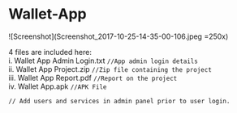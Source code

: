 # Wallet-App<br>

![Screenshot](Screenshot_2017-10-25-14-35-00-106.jpeg =250x)

4 files are included here:<br>
i. Wallet App Admin Login.txt `//App admin login details`<br>
ii. Wallet App Project.zip `//Zip file containing the project`<br>
iii. Wallet App Report.pdf `//Report on the project`<br>
iv. Wallet App.apk `//APK File` <br>

`// Add users and services in admin panel prior to user login.`

